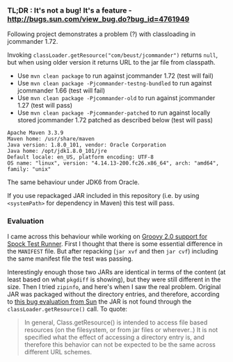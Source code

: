 ### TL;DR : It's not a bug! It's a feature - http://bugs.sun.com/view_bug.do?bug_id=4761949

Following project demonstrates a problem (?) with classloading in jcommander 1.72.

Invoking `classLoader.getResource("com/beust/jcommander")` returns `null`, but when using older version it returns URL to the jar file from classpath.

 * Use `mvn clean package` to run against jcommander 1.72 (test will fail)
 * Use `mvn clean package -Pjcommander-testng-bundled` to run against jcommander 1.66 (test will fail)
 * Use `mvn clean package -Pjcommander-old` to run against jcommander 1.27 (test will pass)
 * Use `mvn clean package -Pjcommander-patched` to run against locally stored jcommander 1.72 patched as described below (test will pass)

```
Apache Maven 3.3.9
Maven home: /usr/share/maven
Java version: 1.8.0_101, vendor: Oracle Corporation
Java home: /opt/jdk1.8.0_101/jre
Default locale: en_US, platform encoding: UTF-8
OS name: "linux", version: "4.14.13-200.fc26.x86_64", arch: "amd64", family: "unix"
```

The same behaviour under JDK6 from Oracle.

If you use repackaged JAR included in this repository (i.e. by using `<systemPath>` for dependency in Maven) this test will pass.


### Evaluation

I came across this behaviour while working on [Groovy 2.0 support for Spock Test Runner](https://issues.apache.org/jira/browse/GROOVY-6158). First I thought that there is some essential difference in the `MANIFEST` file. But after repacking (`jar xvf` and then `jar cvf`) including the same manifest file the test was passing. 

Interestingly enough those two JARs are identical in terms of the content (at least based on what `pkgdiff` is showing), but they were still different in the size. Then I tried `zipinfo`, and here's when I saw the real problem. Original JAR was packaged without the directory entries, and therefore, according to [this bug evaluation from Sun](http://bugs.sun.com/view_bug.do?bug_id=4761949) the JAR is not found through the `classLoader.getResource()` call. To quote:

> In general, Class.getResource() is intended to access file based resources (on the filesystem, or from jar files or wherever..) It is not specified
what the effect of accessing a directory entry is, and therefore this behavior can not be expected to be the same across different URL schemes.

